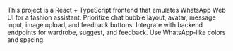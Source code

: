 <!-- Use this file to provide workspace-specific custom instructions to Copilot. For more details, visit https://code.visualstudio.com/docs/copilot/copilot-customization#_use-a-githubcopilotinstructionsmd-file -->

This project is a React + TypeScript frontend that emulates WhatsApp Web UI for a fashion assistant. Prioritize chat bubble layout, avatar, message input, image upload, and feedback buttons. Integrate with backend endpoints for wardrobe, suggest, and feedback. Use WhatsApp-like colors and spacing.
